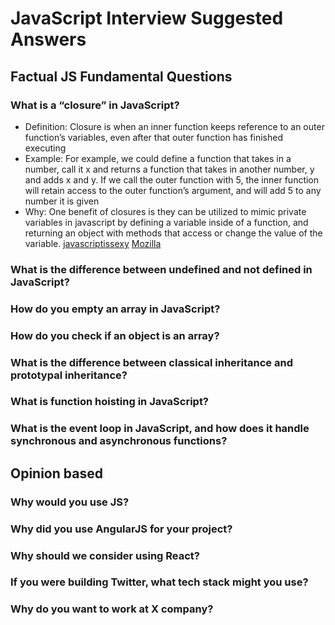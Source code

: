 # JavaScript Interview Suggested Answers

## Factual JS Fundamental Questions
### What is a “closure” in JavaScript?
* Definition: Closure is when an inner function keeps reference to an outer function’s variables, even after that outer function has finished executing
* Example: For example, we could define a function that takes in a number, call it x and returns a function that takes in another number, y and adds x and y. If we call the outer function with 5, the inner function will retain access to the outer function’s argument, and will add 5 to any number it is given
* Why: One benefit of closures is they can be utilized to mimic private variables in javascript by defining a variable inside of a function, and returning an object with methods that access or change the value of the variable.
[javascriptissexy](http://javascriptissexy.com/understand-javascript-closures-with-ease/)
[Mozilla](https://developer.mozilla.org/en-US/docs/Web/JavaScript/Closures)

### What is the difference between undefined and not defined in JavaScript?
### How do you empty an array in JavaScript?
### How do you check if an object is an array?
### What is the difference between classical inheritance and prototypal inheritance?
### What is function hoisting in JavaScript?
### What is the event loop in JavaScript, and how does it handle synchronous and asynchronous functions?

## Opinion based
### Why would you use JS?
### Why did you use AngularJS for your project?
### Why should we consider using React?
### If you were building Twitter, what tech stack might you use?
### Why do you want to work at X company?  
